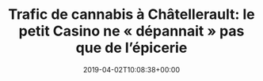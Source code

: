 ---
isIndex: false
title: "Trafic de cannabis à Châtellerault: le petit Casino ne « dépannait » pas que de l’épicerie"
date: 2019-04-02T10:08:38+00:00
concerned:
  - sophie-rey-gascon
press:
  title: La Nouvelle République
  url: https://www.lanouvellerepublique.fr/chatellerault/trafic-de-cannabis-a-chatellerault-le-petit-casino-ne-depannait-pas-que-de-l-epicerie
---
